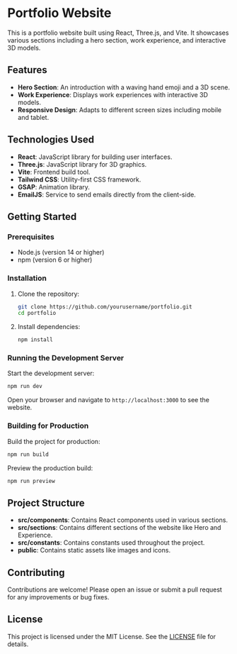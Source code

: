 # Portfolio Website

This is a portfolio website built using React, Three.js, and Vite. It showcases various sections including a hero section, work experience, and interactive 3D models.

## Features

- **Hero Section**: An introduction with a waving hand emoji and a 3D scene.
- **Work Experience**: Displays work experiences with interactive 3D models.
- **Responsive Design**: Adapts to different screen sizes including mobile and tablet.

## Technologies Used

- **React**: JavaScript library for building user interfaces.
- **Three.js**: JavaScript library for 3D graphics.
- **Vite**: Frontend build tool.
- **Tailwind CSS**: Utility-first CSS framework.
- **GSAP**: Animation library.
- **EmailJS**: Service to send emails directly from the client-side.

## Getting Started

### Prerequisites

- Node.js (version 14 or higher)
- npm (version 6 or higher)

### Installation

1. Clone the repository:

   ```sh
   git clone https://github.com/yourusername/portfolio.git
   cd portfolio
   ```

2. Install dependencies:
   ```sh
   npm install
   ```

### Running the Development Server

Start the development server:

```sh
npm run dev
```

Open your browser and navigate to `http://localhost:3000` to see the website.

### Building for Production

Build the project for production:

```sh
npm run build
```

Preview the production build:

```sh
npm run preview
```

## Project Structure

- **src/components**: Contains React components used in various sections.
- **src/sections**: Contains different sections of the website like Hero and Experience.
- **src/constants**: Contains constants used throughout the project.
- **public**: Contains static assets like images and icons.

## Contributing

Contributions are welcome! Please open an issue or submit a pull request for any improvements or bug fixes.

## License

This project is licensed under the MIT License. See the [LICENSE](LICENSE) file for details.
